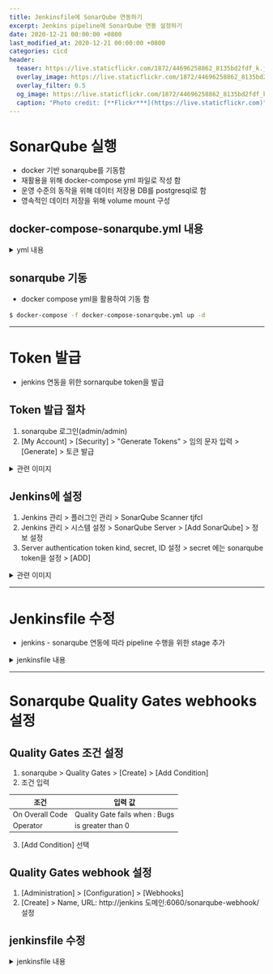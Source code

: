 ```yaml
---
title: Jenkinsfile에 SonarQube 연동하기 
excerpt: Jenkins pipeline에 SonarQube 연동 설정하기 
date: 2020-12-21 00:00:00 +0800
last_modified_at: 2020-12-21 00:00:00 +0800
categories: cicd
header:
  teaser: https://live.staticflickr.com/1872/44696258862_8135bd2fdf_k.jpg
  overlay_image: https://live.staticflickr.com/1872/44696258862_8135bd2fdf_k.jpg
  overlay_filter: 0.5
  og_image: https://live.staticflickr.com/1872/44696258862_8135bd2fdf_k.jpg
  caption: "Photo credit: [**Flickr***](https://live.staticflickr.com)"
---
```


# SonarQube 실행

- docker 기반 sonarqube를 기동함 
- 재활용을 위해 docker-compose yml 파일로 작성 함 
- 운영 수준의 동작을 위해 데이터 저장용 DB를 postgresql로 함  
- 영속적인 데이터 저장을 위해 volume mount 구성

## docker-compose-sonarqube.yml 내용 

<details><summary>yml 내용</summary>
<div markdown="1">
    
```sh

version: "3.1"

services:
  sonarqube:
    container_name: summit-sonarqube
    image: sonarqube:8-community
    ports:
      - 9000:9000
    depends_on:
      - db
    environment:
      SONAR_JDBC_URL: jdbc:postgresql://db:5432/sonar
      SONAR_JDBC_USERNAME: sonar
      SONAR_JDBC_PASSWORD: sonar
    volumes:
      - ~/mount/sonarqube/sonarqube_data:/opt/sonarqube/data
      - ~/mount/sonarqube/sonarqube_extensions:/opt/sonarqube/extensions
      - ~/mount/sonarqube/sonarqube_logs:/opt/sonarqube/logs
      - ~/mount/sonarqube/sonarqube_temp:/opt/sonarqube/temp
    ports:
      - "9000:9000"
  db:
    container_name: summit-sonarqube-db
    image: postgres:12
    environment:
      POSTGRES_USER: sonar
      POSTGRES_PASSWORD: sonar
    volumes:
      - ~/mount/sonarqube/postgresql:/var/lib/postgresql
      - ~/mount/sonarqube/postgresql_data:/var/lib/postgresql/data
```
        
</div>
</details>

## sonarqube 기동 

- docker compose yml을 활용하여 기동 함 

```sh 
$ docker-compose -f docker-compose-sonarqube.yml up -d 
```

***

# Token 발급

- jenkins 연동을 위한  sornarqube token을 발급 

## Token 발급 절차

1. sonarqube 로그인(admin/admin)
2. [My Account] > [Security] > "Generate Tokens" > 임의 문자 입력 > [Generate] > 토큰 발급

<details><summary>관련 이미지</summary>
<div markdown="1">

<p align="center">
    <img src="/assets/images/cicd/sonarqube001.png" width="600" height="400" alt="sonarqube">
</p>

</div>
</details>

## Jenkins에 설정

1. Jenkins 관리 > 플러그인 관리 > SonarQube Scanner tjfcl
2. Jenkins 관리 > 시스템 설정 > SonarQube Server > [Add SonarQube] > 정보 설정 
3. Server authentication token kind, secret, ID 설정 > secret 에는 sonarqube token을 설정 > [ADD] 

<details><summary>관련 이미지</summary>
<div markdown="1">

<p align="center">
    <img src="/assets/images/cicd/sonarqube002.png" width="600" height="400" alt="sonarqube">
    <img src="/assets/images/cicd/sonarqube003.png" width="600" height="400" alt="sonarqube">
</p>

</div>
</details>

***

# Jenkinsfile 수정 

- jenkins - sonarqube 연동에 따라 pipeline 수행을 위한 stage 추가 

<details><summary>jenkinsfile 내용</summary>
<div markdown="1">
  
```yml 
pipeline {
	agent any

	stages {
    <중략>
    ...
        stage('SonarQube analysis') {
            steps {
                withSonarQubeEnv('sonarqube') {
                    sh './mvnw sonar:sonar'
                }
            }
        }
    }
    <중략>
    ...
}
```
        
</div>
</details>

***

# Sonarqube Quality Gates webhooks 설정

## Quality Gates 조건 설정 

1. sonarqube > Quality Gates > [Create] > [Add Condition]
2. 조건 입력

| 조건 | 입력 값 |
| --- | ---   |
| On Overall Code | Quality Gate fails when : Bugs |
| Operator | is greater than 0 |

3. [Add Condition] 선택 

## Quality Gates webhook 설정 

1. [Administration] > [Configuration] > [Webhooks]
2. [Create] > Name, URL: http://jenkins 도메인:6060/sonarqube-webhook/ 설정

## jenkinsfile 수정

<details><summary>jenkinsfile 내용</summary>
<div markdown="1">
  
```yml 
pipeline {
	agent any

	stages {
    <중략>
    ...
        stage('SonarQube Quality Gate') {
            steps {
                timeout(time:30, unit:'MINUTES') {
                    waitForQualityGate abortPipeline:true
                }
            }
        }
    <중략>
    ...
}

```
        
</div>
</details>


